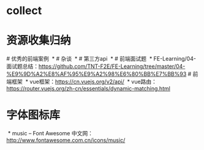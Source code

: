 # collect
# 资源收集归纳

# 优秀的前端案例
  * 
# 杂谈
  *
# 第三方api
  *
# 前端面试题
  * FE-Learning/04-面试题总结：https://github.com/TNT-F2E/FE-Learning/tree/master/04-%E9%9D%A2%E8%AF%95%E9%A2%98%E6%80%BB%E7%BB%93
# 前端框架
  * vue框架：https://cn.vuejs.org/v2/api/
  * vue路由：https://router.vuejs.org/zh-cn/essentials/dynamic-matching.html
# 字体图标库
  * music – Font Awesome 中文网：http://www.fontawesome.com.cn/icons/music/
